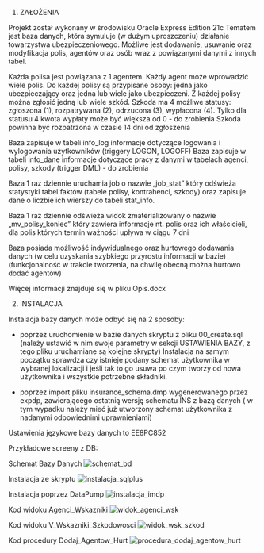 1. ZAŁOŻENIA 

Projekt został wykonany w środowisku Oracle Express Edition 21c
Tematem jest baza danych, która symuluje (w dużym uproszczeniu) działanie towarzystwa ubezpieczeniowego.
Możliwe jest dodawanie, usuwanie oraz modyfikacja polis, agentów oraz osób wraz z powiązanymi danymi z innych tabel.

Każda polisa jest powiązana z 1 agentem.
Każdy agent może wprowadzić wiele polis.
Do każdej polisy są przypisane osoby: jedna jako ubezpieczający oraz jedna lub wiele jako ubezpieczeni.
Z każdej polisy można zgłosić jedną lub wiele szkód.
Szkoda ma 4 możliwe statusy: zgłoszona (1), rozpatrywana (2), odrzucona (3), wypłacona (4).
Tylko dla statusu 4 kwota wypłaty może być większa od 0	- do zrobienia
Szkoda powinna być rozpatrzona w czasie 14 dni od zgłoszenia

Baza zapisuje w tabeli info_log informacje dotyczące logowania i wylogowania użytkowników (triggery LOGON, LOGOFF)
Baza zapisuje w tabeli info_dane informacje dotyczące pracy z danymi w tabelach agenci, polisy, szkody (trigger DML) - do zrobienia

Baza 1 raz dziennie uruchamia job  o nazwie „job_stat” który odświeża statystyki tabel faktów (tabele polisy, kontrahenci, szkody) 
oraz zapisuje dane o liczbie ich wierszy do tabeli stat_info.

Baza 1 raz dziennie odświeża widok zmaterializowany o nazwie „mv_polisy_koniec” który zawiera informacje nt. polis oraz ich właścicieli, dla polis których termin ważności upływa w ciągu 7 dni

Baza posiada możliwość indywidualnego oraz hurtowego dodawania danych (w celu uzyskania szybkiego przyrostu informacji w bazie) 
(funkcjonalność w trakcie tworzenia, na chwilę obecną można hurtowo dodać agentów)

Więcej informacji znajduje się w pliku Opis.docx



2. INSTALACJA

Instalacja bazy danych może odbyć się na 2 sposoby:
- poprzez uruchomienie w bazie danych skryptu z pliku 00_create.sql (należy ustawić w nim swoje parametry w sekcji USTAWIENIA BAZY, z tego pliku uruchamiane są kolejne skrypty) Instalacja na samym początku sprawdza czy istnieje podany schemat użytkownika w wybranej lokalizacji i jeśli tak to go usuwa po czym tworzy od nowa użytkownika i wszystkie potrzebne składniki.

- poprzez import pliku insurance_schema.dmp wygenerowanego przez expdp, zawierającego ostatnią wersję schematu INS z bazą danych ( w tym wypadku należy mieć już utworzony schemat użytkownika  z nadanymi odpowiednimi uprawnieniami)
 


Ustawienia językowe bazy danych to EE8PC852

Przykładowe screeny z DB:

Schemat Bazy Danych
![schemat_bd](https://user-images.githubusercontent.com/77076749/236805649-52ddc578-22e8-497c-8439-ce9c931810b9.png)

Instalacja ze skryptu
![instalacja_sqlplus](https://user-images.githubusercontent.com/77076749/236795133-25262ae5-2e23-44fb-b363-30a90b5161f3.JPG)

Instalacja poprzez DataPump
![instalacja_imdp](https://user-images.githubusercontent.com/77076749/236795240-3b529a12-a91e-4b1c-9779-a5d9a2a79cf5.JPG)

Kod widoku Agenci_Wskazniki
![widok_agenci_wsk](https://user-images.githubusercontent.com/77076749/236795768-8b55aca5-d90a-44a6-9546-31d3426c2ca0.JPG)

Kod widoku V_Wskazniki_Szkodowosci
![widok_wsk_szkod](https://user-images.githubusercontent.com/77076749/236795793-580efbc4-75bf-4950-8684-cbb2a6f6256b.JPG)

Kod procedury Dodaj_Agentow_Hurt
![procedura_dodaj_agentow_hurt](https://user-images.githubusercontent.com/77076749/236802467-da0c0cb2-6345-4541-bb30-9304796c971a.JPG)

